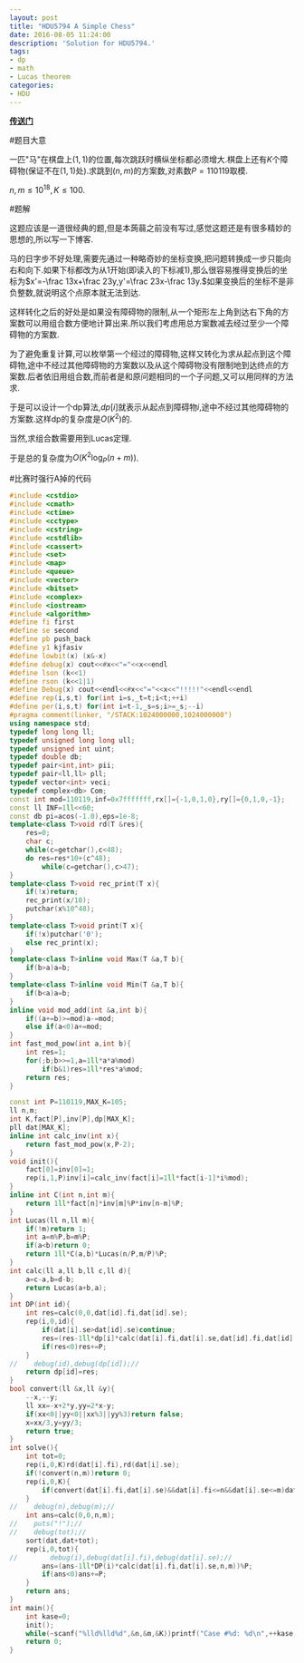 ```yaml
---
layout: post
title: "HDU5794 A Simple Chess"
date: 2016-08-05 11:24:00
description: 'Solution for HDU5794.'
tags:
- dp
- math
- Lucas theorem
categories:
- HDU
---
```


[**传送门**](http://acm.hdu.edu.cn/showproblem.php?pid=5794)

#题目大意

一匹"马"在棋盘上$(1,1)$的位置,每次跳跃时横纵坐标都必须增大.棋盘上还有$K$个障碍物(保证不在$(1,1)$处).求跳到$(n,m)$的方案数,对素数$P=110119$取模.

$n,m\le 10^{18},K\le100.$

#题解

这题应该是一道很经典的题,但是本蒟蒻之前没有写过,感觉这题还是有很多精妙的思想的,所以写一下博客.

马的日字步不好处理,需要先通过一种略奇妙的坐标变换,把问题转换成一步只能向右和向下.如果下标都改为从$1$开始(即读入的下标减$1$),那么很容易推得变换后的坐标为$x'=-\frac 13x+\frac 23y,y'=\frac 23x-\frac 13y.$如果变换后的坐标不是非负整数,就说明这个点原本就无法到达.

这样转化之后的好处是如果没有障碍物的限制,从一个矩形左上角到达右下角的方案数可以用组合数方便地计算出来.所以我们考虑用总方案数减去经过至少一个障碍物的方案数.

为了避免重复计算,可以枚举第一个经过的障碍物,这样又转化为求从起点到这个障碍物,途中不经过其他障碍物的方案数以及从这个障碍物没有限制地到达终点的方案数.后者依旧用组合数,而前者是和原问题相同的一个子问题,又可以用同样的方法求.

于是可以设计一个dp算法,$dp[i]$就表示从起点到障碍物$i$,途中不经过其他障碍物的方案数.这样dp的复杂度是$O(K^2)$的.

当然,求组合数需要用到Lucas定理.

于是总的复杂度为$O(K^2\log_P(n+m))$.

#比赛时强行A掉的代码

```c++
#include <cstdio>
#include <cmath>
#include <ctime>
#include <cctype>
#include <cstring>
#include <cstdlib>
#include <cassert>
#include <set>
#include <map>
#include <queue>
#include <vector>
#include <bitset>
#include <complex>
#include <iostream>
#include <algorithm>
#define fi first
#define se second
#define pb push_back
#define y1 kjfasiv
#define lowbit(x) (x&-x)
#define debug(x) cout<<#x<<"="<<x<<endl
#define lson (k<<1)
#define rson (k<<1|1)
#define Debug(x) cout<<endl<<#x<<"="<<x<<"!!!!!"<<endl<<endl
#define rep(i,s,t) for(int i=s,_t=t;i<t;++i)
#define per(i,s,t) for(int i=t-1,_s=s;i>=_s;--i)
#pragma comment(linker, "/STACK:1024000000,1024000000")
using namespace std;
typedef long long ll;
typedef unsigned long long ull;
typedef unsigned int uint;
typedef double db;
typedef pair<int,int> pii;
typedef pair<ll,ll> pll;
typedef vector<int> veci;
typedef complex<db> Com;
const int mod=110119,inf=0x7fffffff,rx[]={-1,0,1,0},ry[]={0,1,0,-1};
const ll INF=1ll<<60;
const db pi=acos(-1.0),eps=1e-8;
template<class T>void rd(T &res){
    res=0;
    char c;
    while(c=getchar(),c<48);
    do res=res*10+(c^48);
        while(c=getchar(),c>47);
}
template<class T>void rec_print(T x){
    if(!x)return;
    rec_print(x/10);
    putchar(x%10^48);
}
template<class T>void print(T x){
    if(!x)putchar('0');
    else rec_print(x);
}
template<class T>inline void Max(T &a,T b){
    if(b>a)a=b;
}
template<class T>inline void Min(T &a,T b){
    if(b<a)a=b;
}
inline void mod_add(int &a,int b){
    if((a+=b)>=mod)a-=mod;
    else if(a<0)a+=mod;
}
int fast_mod_pow(int a,int b){
    int res=1;
    for(;b;b>>=1,a=1ll*a*a%mod)
        if(b&1)res=1ll*res*a%mod;
    return res;
}

const int P=110119,MAX_K=105;
ll n,m;
int K,fact[P],inv[P],dp[MAX_K];
pll dat[MAX_K];
inline int calc_inv(int x){
    return fast_mod_pow(x,P-2);
}
void init(){
    fact[0]=inv[0]=1;
    rep(i,1,P)inv[i]=calc_inv(fact[i]=1ll*fact[i-1]*i%mod);
}
inline int C(int n,int m){
    return 1ll*fact[n]*inv[m]%P*inv[n-m]%P;
}
int Lucas(ll n,ll m){
    if(!m)return 1;
    int a=n%P,b=m%P;
    if(a<b)return 0;
    return 1ll*C(a,b)*Lucas(n/P,m/P)%P;
}
int calc(ll a,ll b,ll c,ll d){
    a=c-a,b=d-b;
    return Lucas(a+b,a);
}
int DP(int id){
    int res=calc(0,0,dat[id].fi,dat[id].se);
    rep(i,0,id){
        if(dat[i].se>dat[id].se)continue;
        res=(res-1ll*dp[i]*calc(dat[i].fi,dat[i].se,dat[id].fi,dat[id].se))%P;
        if(res<0)res+=P;
    }
//    debug(id),debug(dp[id]);//
    return dp[id]=res;
}
bool convert(ll &x,ll &y){
    --x,--y;
    ll xx=-x+2*y,yy=2*x-y;
    if(xx<0||yy<0||xx%3||yy%3)return false;
    x=xx/3,y=yy/3;
    return true;
}
int solve(){
    int tot=0;
    rep(i,0,K)rd(dat[i].fi),rd(dat[i].se);
    if(!convert(n,m))return 0;
    rep(i,0,K){
        if(convert(dat[i].fi,dat[i].se)&&dat[i].fi<=n&&dat[i].se<=m)dat[tot++]=dat[i];
    }
//    debug(n),debug(m);//
    int ans=calc(0,0,n,m);
//    puts("!");//
//    debug(tot);//
    sort(dat,dat+tot);
    rep(i,0,tot){
//        debug(i),debug(dat[i].fi),debug(dat[i].se);//
        ans=(ans-1ll*DP(i)*calc(dat[i].fi,dat[i].se,n,m))%P;
        if(ans<0)ans+=P;
    }
    return ans;
}
int main(){
    int kase=0;
    init();
    while(~scanf("%lld%lld%d",&n,&m,&K))printf("Case #%d: %d\n",++kase,solve());
    return 0;
}
```
